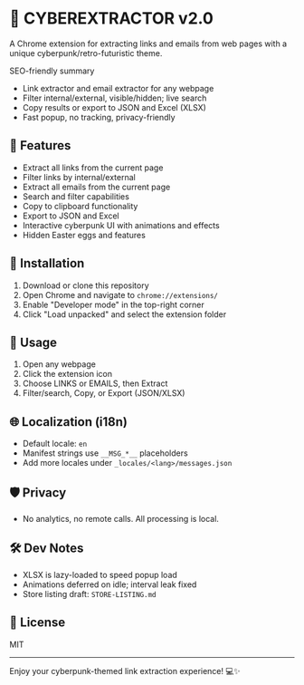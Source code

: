 # 💾 CYBEREXTRACTOR v2.0

A Chrome extension for extracting links and emails from web pages with a unique cyberpunk/retro-futuristic theme.

SEO-friendly summary
- Link extractor and email extractor for any webpage
- Filter internal/external, visible/hidden; live search
- Copy results or export to JSON and Excel (XLSX)
- Fast popup, no tracking, privacy-friendly

## 🔎 Features

- Extract all links from the current page
- Filter links by internal/external
- Extract all emails from the current page
- Search and filter capabilities
- Copy to clipboard functionality
- Export to JSON and Excel
- Interactive cyberpunk UI with animations and effects
- Hidden Easter eggs and features

## 🧭 Installation

1. Download or clone this repository
2. Open Chrome and navigate to `chrome://extensions/`
3. Enable "Developer mode" in the top-right corner
4. Click "Load unpacked" and select the extension folder

## 🧪 Usage

1. Open any webpage
2. Click the extension icon
3. Choose LINKS or EMAILS, then Extract
4. Filter/search, Copy, or Export (JSON/XLSX)

## 🌐 Localization (i18n)

- Default locale: `en`
- Manifest strings use `__MSG_*__` placeholders
- Add more locales under `_locales/<lang>/messages.json`

## 🛡️ Privacy

- No analytics, no remote calls. All processing is local.

## 🛠️ Dev Notes

- XLSX is lazy-loaded to speed popup load
- Animations deferred on idle; interval leak fixed
- Store listing draft: `STORE-LISTING.md`

## 📄 License

MIT

---

Enjoy your cyberpunk-themed link extraction experience! 💻✨
